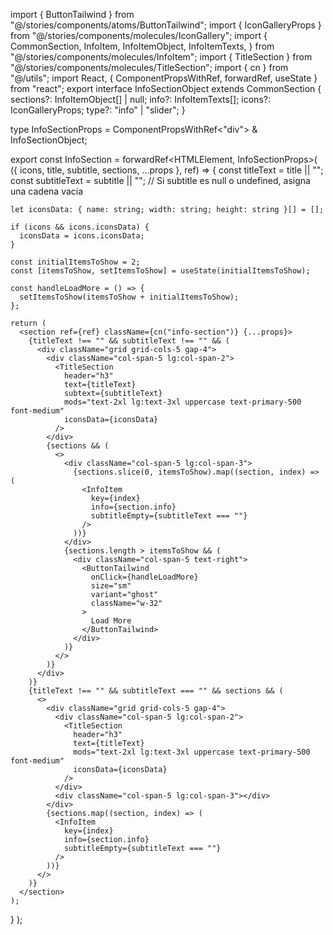 import { ButtonTailwind } from "@/stories/components/atoms/ButtonTailwind";
import { IconGalleryProps } from "@/stories/components/molecules/IconGallery";
import {
  CommonSection,
  InfoItem,
  InfoItemObject,
  InfoItemTexts,
} from "@/stories/components/molecules/InfoItem";
import { TitleSection } from "@/stories/components/molecules/TitleSection";
import { cn } from "@/utils";
import React, { ComponentPropsWithRef, forwardRef, useState } from "react";
export interface InfoSectionObject extends CommonSection {
  sections?: InfoItemObject[] | null;
  info?: InfoItemTexts[];
  icons?: IconGalleryProps;
  type?: "info" | "slider";
}

type InfoSectionProps = ComponentPropsWithRef<"div"> & InfoSectionObject;

export const InfoSection = forwardRef<HTMLElement, InfoSectionProps>(
  ({ icons, title, subtitle, sections, ...props }, ref) => {
    const titleText = title || "";
    const subtitleText = subtitle || ""; // Si subtitle es null o undefined, asigna una cadena vacía

    let iconsData: { name: string; width: string; height: string }[] = [];

    if (icons && icons.iconsData) {
      iconsData = icons.iconsData;
    }

    const initialItemsToShow = 2;
    const [itemsToShow, setItemsToShow] = useState(initialItemsToShow);

    const handleLoadMore = () => {
      setItemsToShow(itemsToShow + initialItemsToShow);
    };

    return (
      <section ref={ref} className={cn("info-section")} {...props}>
        {titleText !== "" && subtitleText !== "" && (
          <div className="grid grid-cols-5 gap-4">
            <div className="col-span-5 lg:col-span-2">
              <TitleSection
                header="h3"
                text={titleText}
                subtext={subtitleText}
                mods="text-2xl lg:text-3xl uppercase text-primary-500 font-medium"
                iconsData={iconsData}
              />
            </div>
            {sections && (
              <>
                <div className="col-span-5 lg:col-span-3">
                  {sections.slice(0, itemsToShow).map((section, index) => (
                    <InfoItem
                      key={index}
                      info={section.info}
                      subtitleEmpty={subtitleText === ""}
                    />
                  ))}
                </div>
                {sections.length > itemsToShow && (
                  <div className="col-span-5 text-right">
                    <ButtonTailwind
                      onClick={handleLoadMore}
                      size="sm"
                      variant="ghost"
                      className="w-32"
                    >
                      Load More
                    </ButtonTailwind>
                  </div>
                )}
              </>
            )}
          </div>
        )}
        {titleText !== "" && subtitleText === "" && sections && (
          <>
            <div className="grid grid-cols-5 gap-4">
              <div className="col-span-5 lg:col-span-2">
                <TitleSection
                  header="h3"
                  text={titleText}
                  mods="text-2xl lg:text-3xl uppercase text-primary-500 font-medium"
                  iconsData={iconsData}
                />
              </div>
              <div className="col-span-5 lg:col-span-3"></div>
            </div>
            {sections.map((section, index) => (
              <InfoItem
                key={index}
                info={section.info}
                subtitleEmpty={subtitleText === ""}
              />
            ))}
          </>
        )}
      </section>
    );
  }
);
